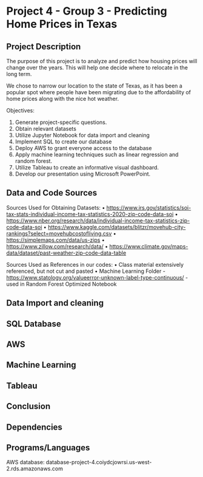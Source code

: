 # Project 4 - Group 3 - Predicting Home Prices in Texas

## Project Description
The purpose of this project is to analyze and predict how housing prices will change over the years. This will help one decide where to relocate in the long term. 

We chose to narrow our location to the state of Texas, as it has been a popular spot where people have been migrating due to the affordability of home prices along with the nice hot weather.

Objectives:
1. Generate project-specific questions.
2. Obtain relevant datasets
3. Utilize Jupyter Notebook for data import and cleaning
4. Implement SQL to create our database
5. Deploy AWS to grant everyone access to the database
6. Apply machine learning techniques such as linear regression and random forest.
7. Utilize Tableau to create an informative visual dashboard.
8. Develop our presentation using Microsoft PowerPoint.

## Data and Code Sources
Sources Used for Obtaining Datasets:
•	https://www.irs.gov/statistics/soi-tax-stats-individual-income-tax-statistics-2020-zip-code-data-soi
•	https://www.nber.org/research/data/individual-income-tax-statistics-zip-code-data-soi
•	https://www.kaggle.com/datasets/blitzr/movehub-city-rankings?select=movehubcostofliving.csv
•	https://simplemaps.com/data/us-zips
•	https://www.zillow.com/research/data/
• https://www.climate.gov/maps-data/dataset/past-weather-zip-code-data-table

Sources Used as References in our codes:
• Class material extensively referenced, but not cut and pasted
• Machine Learning Folder - https://www.statology.org/valueerror-unknown-label-type-continuous/ - used in Random Forest Optimized Notebook
 


## Data Import and cleaning

## SQL Database

## AWS

## Machine Learning

## Tableau

## Conclusion

## Dependencies

## Programs/Languages

AWS database:  database-project-4.coiydcjowrsi.us-west-2.rds.amazonaws.com
